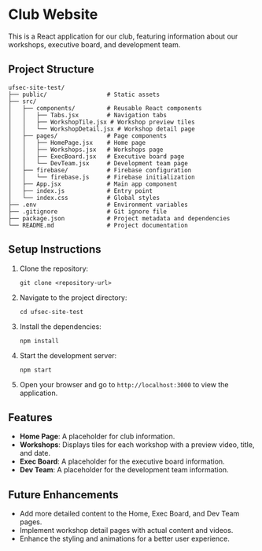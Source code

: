 # Club Website

This is a React application for our club, featuring information about our workshops, executive board, and development team.

## Project Structure

```
ufsec-site-test/
├── public/                 # Static assets
├── src/
│   ├── components/         # Reusable React components
│   │   ├── Tabs.jsx        # Navigation tabs
│   │   ├── WorkshopTile.jsx # Workshop preview tiles
│   │   └── WorkshopDetail.jsx # Workshop detail page
│   ├── pages/              # Page components
│   │   ├── HomePage.jsx    # Home page
│   │   ├── Workshops.jsx   # Workshops page
│   │   ├── ExecBoard.jsx   # Executive board page
│   │   └── DevTeam.jsx     # Development team page
│   ├── firebase/           # Firebase configuration
│   │   └── firebase.js     # Firebase initialization
│   ├── App.jsx             # Main app component
│   ├── index.js            # Entry point
│   └── index.css           # Global styles
├── .env                    # Environment variables
├── .gitignore              # Git ignore file
├── package.json            # Project metadata and dependencies
└── README.md               # Project documentation
```

## Setup Instructions

1. Clone the repository:

   ```
   git clone <repository-url>
   ```

2. Navigate to the project directory:

   ```
   cd ufsec-site-test
   ```

3. Install the dependencies:

   ```
   npm install
   ```

4. Start the development server:

   ```
   npm start
   ```

5. Open your browser and go to `http://localhost:3000` to view the application.

## Features

- **Home Page**: A placeholder for club information.
- **Workshops**: Displays tiles for each workshop with a preview video, title, and date.
- **Exec Board**: A placeholder for the executive board information.
- **Dev Team**: A placeholder for the development team information.

## Future Enhancements

- Add more detailed content to the Home, Exec Board, and Dev Team pages.
- Implement workshop detail pages with actual content and videos.
- Enhance the styling and animations for a better user experience.
